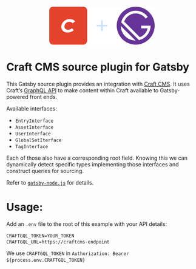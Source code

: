 <p align="center">
  <img src="craftcms-gatsby.svg" width="278" height="100" alt="Craft CMS + Gatsby">
</p>

# Craft CMS source plugin for Gatsby

This Gatsby source plugin provides an integration with [Craft CMS](https://craftcms.com). It uses Craft’s [GraphQL API](https://docs.craftcms.com/v3/graphql.html) to make content within Craft available to Gatsby-powered front ends.

Available interfaces:

- `EntryInterface`
- `AssetInterface`
- `UserInterface`
- `GlobalSetIterface`
- `TagInterface`

Each of those also have a corresponding root field. Knowing this we can dynamically
detect specific types implementing those interfaces and construct queries
for sourcing.

Refer to [`gatsby-node.js`](./gatsby-node.js) for details.

# Usage:
Add an `.env` file to the root of this example with your API details:

```title:.env
CRAFTGQL_TOKEN=YOUR_TOKEN
CRAFTGQL_URL=https://craftcms-endpoint
```

We use `CRAFTGQL_TOKEN` in `Authorization: Bearer ${process.env.CRAFTGQL_TOKEN}`
